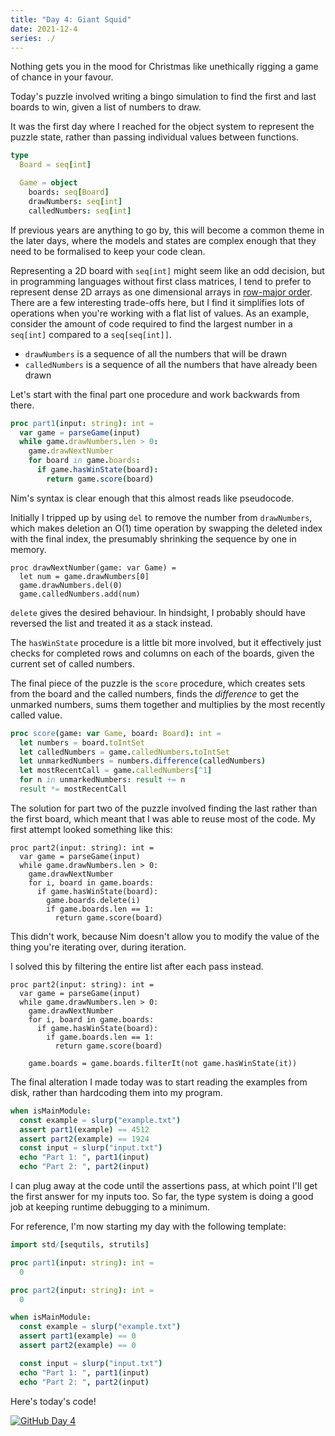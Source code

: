 ```yaml
---
title: "Day 4: Giant Squid"
date: 2021-12-4
series: ./
---
```


Nothing gets you in the mood for Christmas like unethically rigging a game of chance in your favour.

Today's puzzle involved writing a bingo simulation to find the first and last boards to win, given a list of numbers to draw.

It was the first day where I reached for the object system to represent the puzzle state, rather than passing individual values between functions.

```nim
type
  Board = seq[int]

  Game = object
    boards: seq[Board]
    drawNumbers: seq[int]
    calledNumbers: seq[int]
```

If previous years are anything to go by, this will become a common theme in the later days, where the models and states are complex enough that they need to be formalised to keep your code clean.

Representing a 2D board with `seq[int]` might seem like an odd decision, but in programming languages without first class matrices, I tend to prefer to represent dense 2D arrays as one dimensional arrays in [row-major order](https://en.wikipedia.org/wiki/Row-_and_column-major_order). There are a few interesting trade-offs here, but I find it simplifies lots of operations when you're working with a flat list of values. As an example, consider the amount of code required to find the largest number in a `seq[int]` compared to a `seq[seq[int]]`.

- `drawNumbers` is a sequence of all the numbers that will be drawn
- `calledNumbers` is a sequence of all the numbers that have already been drawn

Let's start with the final part one procedure and work backwards from there.

```nim
proc part1(input: string): int =
  var game = parseGame(input)
  while game.drawNumbers.len > 0:
    game.drawNextNumber
    for board in game.boards:
      if game.hasWinState(board):
        return game.score(board)
```

Nim's syntax is clear enough that this almost reads like pseudocode.

Initially I tripped up by using `del` to remove the number from `drawNumbers`, which makes deletion an O(1) time operation by swapping the deleted index with the final index, the presumably shrinking the sequence by one in memory.

```nim/3
proc drawNextNumber(game: var Game) =
  let num = game.drawNumbers[0]
  game.drawNumbers.del(0)
  game.calledNumbers.add(num)
```

`delete` gives the desired behaviour. In hindsight, I probably should have reversed the list and treated it as a stack instead.

The `hasWinState` procedure is a little bit more involved, but it effectively just checks for completed rows and columns on each of the boards, given the current set of called numbers.

The final piece of the puzzle is the `score` procedure, which creates sets from the board and the called numbers, finds the _difference_ to get the unmarked numbers, sums them together and multiplies by the most recently called value.

```nim
proc score(game: var Game, board: Board): int =
  let numbers = board.toIntSet
  let calledNumbers = game.calledNumbers.toIntSet
  let unmarkedNumbers = numbers.difference(calledNumbers)
  let mostRecentCall = game.calledNumbers[^1]
  for n in unmarkedNumbers: result += n
  result *= mostRecentCall
```

The solution for part two of the puzzle involved finding the last rather than the first board, which meant that I was able to reuse most of the code. My first attempt looked something like this:

```nim/7
proc part2(input: string): int =
  var game = parseGame(input)
  while game.drawNumbers.len > 0:
    game.drawNextNumber
    for i, board in game.boards:
      if game.hasWinState(board):
        game.boards.delete(i)
        if game.boards.len == 1:
          return game.score(board)
```

This didn't work, because Nim doesn't allow you to modify the value of the thing you're iterating over, during iteration.

I solved this by filtering the entire list after each pass instead.

```nim/10
proc part2(input: string): int =
  var game = parseGame(input)
  while game.drawNumbers.len > 0:
    game.drawNextNumber
    for i, board in game.boards:
      if game.hasWinState(board):
        if game.boards.len == 1:
          return game.score(board)

    game.boards = game.boards.filterIt(not game.hasWinState(it))
```

The final alteration I made today was to start reading the examples from disk, rather than hardcoding them into my program.

```nim
when isMainModule:
  const example = slurp("example.txt")
  assert part1(example) == 4512
  assert part2(example) == 1924
  const input = slurp("input.txt")
  echo "Part 1: ", part1(input)
  echo "Part 2: ", part2(input)
```

I can plug away at the code until the assertions pass, at which point I'll get the first answer for my inputs too. So far, the type system is doing a good job at keeping runtime debugging to a minimum.

For reference, I'm now starting my day with the following template:

```nim
import std/[sequtils, strutils]

proc part1(input: string): int =
  0

proc part2(input: string): int =
  0

when isMainModule:
  const example = slurp("example.txt")
  assert part1(example) == 0
  assert part2(example) == 0

  const input = slurp("input.txt")
  echo "Part 1: ", part1(input)
  echo "Part 2: ", part2(input)
```

Here's today's code!

[![GitHub](/icons/github.svg) Day 4](https://github.com/danprince/advent-of-code/blob/master/2021/day-04/main.nim)
